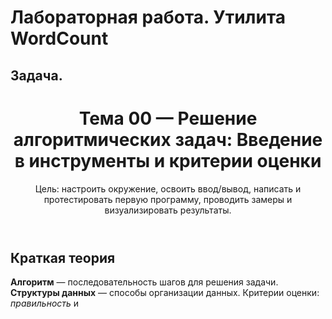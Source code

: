# Лабораторная работа. Утилита WordCount

## Задача.	

 <!doctype html>
<html lang="ru">
<body>
  <header>
    <h1>Тема 00 — Решение алгоритмических задач: Введение в инструменты и критерии оценки</h1>
    <div class="muted">Цель: настроить окружение, освоить ввод/вывод, написать и протестировать первую программу, проводить замеры и визуализировать результаты.</div>
  </header>

  <section class="card">
    <h2>Краткая теория</h2>
    <p><strong>Алгоритм</strong> — последовательность шагов для решения задачи. <strong>Структуры данных</strong> — способы организации данных. Критерии оценки: <em>правильность</em> и


